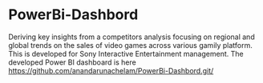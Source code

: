 # PowerBi-Dashbord
Deriving key insights from a competitors analysis focusing on regional and global trends on the sales of video games across various gamily platform.  This is developed for Sony Interactive Entertainment management.
The developed Power BI dashboard is here https://github.com/anandarunachelam/PowerBi-Dashbord.git/
